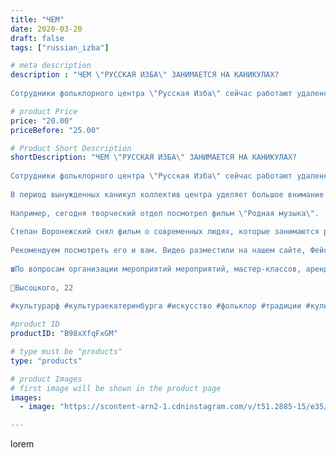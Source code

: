 ```yaml
---
title: "ЧЕМ"
date: 2020-03-20
draft: false
tags: ["russian_izba"]

# meta description
description : "ЧЕМ \"РУССКАЯ ИЗБА\" ЗАНИМАЕТСЯ НА КАНИКУЛАХ?
⠀
Сотрудники фольклорного центра \"Русская Изба\" сейчас работают удаленно. Творческий отдел продумывает новые экс"

# product Price
price: "20.00"
priceBefore: "25.00"

# Product Short Description
shortDescription: "ЧЕМ \"РУССКАЯ ИЗБА\" ЗАНИМАЕТСЯ НА КАНИКУЛАХ?
⠀
Сотрудники фольклорного центра \"Русская Изба\" сейчас работают удаленно. Творческий отдел продумывает новые экскурсионные программы, тематические вечерки и проекты для городских и федеральных фестивалей и праздников.
⠀
В период вынужденных каникул коллектив центра уделяет большое внимание самообразованию и совместному анализу деятельности наших партнеров и единомышленников из других городов.
⠀
Например, сегодня творческий отдел посмотрел фильм \"Родная музыка\".
⠀
Степан Воронежский снял фильм о современных людях, которые занимаются русской традиционной культурой. 40-минутная картина расскажет вам о том, что русский фольклор – это не только калинка-малинка и почему люди поют, танцуют кадриль и помнят былины сейчас.
⠀
Рекомендуем посмотреть его и вам. Видео разместили на нашем сайте, Фейсбуке и Вк. Приятного просмотра.
⠀
☎По вопросам организации мероприятий мероприятий, мастер-классов, аренды экспонатов и костюмов звоните по номеру: 8 965 535 00 95
⠀
📍Высоцкого, 22
⠀
#культурарф #культураекатеринбурга #искусство #фольклор #традиции #культура #этностиль #этнос #традиционнаяодежда #национальнаяодежда #Россия #народныйкостюм #этнография #хоровод #вечерка #народныезабывы #фольклорныйансамбль #екатеринбург"

#product ID
productID: "B98xXfqFxGM"

# type must be "products"
type: "products"

# product Images
# first image will be shown in the product page
images:
  - image: "https://scontent-arn2-1.cdninstagram.com/v/t51.2885-15/e35/s1080x1080/90087802_1293701577506054_7365123454375324158_n.jpg?_nc_ht=scontent-arn2-1.cdninstagram.com&_nc_cat=102&_nc_ohc=tMPgoCWG51wAX-s50uW&tp=1&oh=7edb2afd489f3386b6ab19ed16eb7ccc&oe=604F57EF&ig_cache_key=MjI2ODkwNTQzMTEwNzA0NzgyMA%3D%3D.2"

---
```

lorem
